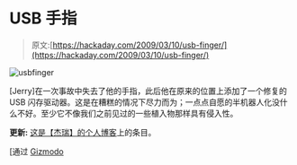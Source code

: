 # USB 手指

> 原文:[https://hackaday.com/2009/03/10/usb-finger/](https://hackaday.com/2009/03/10/usb-finger/)

![usbfinger](../Images/2a613ce5867e92e5c104f5deac7f12fc.png "usbfinger")

[Jerry]在一次事故中失去了他的手指，此后他在原来的位置上添加了一个修复的 USB 闪存驱动器。这是在糟糕的情况下尽力而为；一点点自愿的半机器人化没什么不好。至少它不像我们之前见过的一些植入物那样具有侵入性。

**更新:** [这是【杰瑞】的个人博客](http://protoblogr.net/blog/view/usb_finger-more_details.html)上的条目。

[通过 [Gizmodo](http://i.gizmodo.com/5167612/the-usb-finger-drive-is-real-and-as-gross-as-we-imagined "USB: The USB Finger Drive Is Real and as Gross as We Imagined")